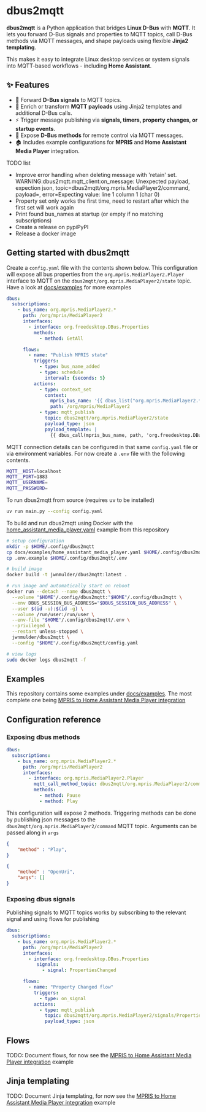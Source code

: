 # dbus2mqtt

**dbus2mqtt** is a Python application that bridges **Linux D-Bus** with **MQTT**.
It lets you forward D-Bus signals and properties to MQTT topics, call D-Bus methods via MQTT messages, and shape payloads using flexible **Jinja2 templating**.

This makes it easy to integrate Linux desktop services or system signals into MQTT-based workflows - including **Home Assistant**.

## ✨ Features

* 🔗 Forward **D-Bus signals** to MQTT topics.
* 🧠 Enrich or transform **MQTT payloads** using Jinja2 templates and additional D-Bus calls.
* ⚡ Trigger message publishing via **signals, timers, property changes, or startup events**.
* 📡 Expose **D-Bus methods** for remote control via MQTT messages.
* 🏠 Includes example configurations for **MPRIS** and **Home Assistant Media Player** integration.

TODO list

* Improve error handling when deleting message with 'retain' set. WARNING:dbus2mqtt.mqtt_client:on_message: Unexpected payload, expection json, topic=dbus2mqtt/org.mpris.MediaPlayer2/command, payload=, error=Expecting value: line 1 column 1 (char 0)
* Property set only works the first time, need to restart after which the first set will work again
* Print found bus_names at startup (or empty if no matching subscriptions)
* Create a release on pypiPyPI
* Release a docker image

## Getting started with dbus2mqtt

Create a `config.yaml` file with the contents shown below. This configuration will expose all bus properties from the `org.mpris.MediaPlayer2.Player` interface to MQTT on the `dbus2mqtt/org.mpris.MediaPlayer2/state` topic. Have a look at [docs/examples](docs/exmaples.md) for more examples

```yaml
dbus:
  subscriptions:
    - bus_name: org.mpris.MediaPlayer2.*
      path: /org/mpris/MediaPlayer2
      interfaces:
        - interface: org.freedesktop.DBus.Properties
          methods:
            - method: GetAll

      flows:
        - name: "Publish MPRIS state"
          triggers:
            - type: bus_name_added
            - type: schedule
              interval: {seconds: 5}
          actions:
            - type: context_set
              context:
                mpris_bus_name: '{{ dbus_list("org.mpris.MediaPlayer2.*") | first }}'
                path: /org/mpris/MediaPlayer2
            - type: mqtt_publish
              topic: dbus2mqtt/org.mpris.MediaPlayer2/state
              payload_type: json
              payload_template: |
                {{ dbus_call(mpris_bus_name, path, 'org.freedesktop.DBus.Properties', 'GetAll', ['org.mpris.MediaPlayer2.Player']) | to_yaml }}
```

MQTT connection details can be configured in that same `config.yaml` file or via environment variables. For now create a `.env` file with the following contents.

```bash
MQTT__HOST=localhost
MQTT__PORT=1883
MQTT__USERNAME=
MQTT__PASSWORD=
```

To run dbus2mqtt from source (requires uv to be installed)

```bash
uv run main.py --config config.yaml
```

To build and run dbus2mqtt using Docker with the [home_assistant_media_player.yaml](docs/examples/home_assistant_media_player.yaml) example from this repository

```bash
# setup configuration
mkdir -p $HOME/.config/dbus2mqtt
cp docs/examples/home_assistant_media_player.yaml $HOME/.config/dbus2mqtt/config.yaml
cp .env.example $HOME/.config/dbus2mqtt/.env

# build image
docker build -t jwnmulder/dbus2mqtt:latest .

# run image and automatically start on reboot
docker run --detach --name dbus2mqtt \
  --volume "$HOME"/.config/dbus2mqtt:"$HOME"/.config/dbus2mqtt \
  --env DBUS_SESSION_BUS_ADDRESS="$DBUS_SESSION_BUS_ADDRESS" \
  --user $(id -u):$(id -g) \
  --volume /run/user:/run/user \
  --env-file "$HOME"/.config/dbus2mqtt/.env \
  --privileged \
  --restart unless-stopped \
  jwnmulder/dbus2mqtt \
  --config "$HOME"/.config/dbus2mqtt/config.yaml

# view logs
sudo docker logs dbus2mqtt -f
```

## Examples

This repository contains some examples under [docs/examples](docs/examples.md). The most complete one being [MPRIS to Home Assistant Media Player integration](docs/examples/home_assistant_media_player.md)

## Configuration reference

### Exposing dbus methods

```yaml
dbus:
  subscriptions:
    - bus_name: org.mpris.MediaPlayer2.*
      path: /org/mpris/MediaPlayer2
      interfaces:
        - interface: org.mpris.MediaPlayer2.Player
          mqtt_call_method_topic: dbus2mqtt/org.mpris.MediaPlayer2/command
          methods:
            - method: Pause
            - method: Play
```

This configuration will expose 2 methods. Triggering methods can be done by publishing json messages to the `dbus2mqtt/org.mpris.MediaPlayer2/command` MQTT topic. Arguments can be passed along in `args`

```json
{
    "method" : "Play",
}
```

```json
{
    "method" : "OpenUri",
    "args": []
}
```

### Exposing dbus signals

Publishing signals to MQTT topics works by subscribing to the relevant signal and using flows for publishing

```yaml
dbus:
  subscriptions:
    - bus_name: org.mpris.MediaPlayer2.*
      path: /org/mpris/MediaPlayer2
      interfaces:
        - interface: org.freedesktop.DBus.Properties
           signals:
             - signal: PropertiesChanged

      flows:
        - name: "Property Changed flow"
          triggers:
            - type: on_signal
          actions:
            - type: mqtt_publish
              topic: dbus2mqtt/org.mpris.MediaPlayer2/signals/PropertiesChanged
              payload_type: json
```

## Flows

TODO: Document flows, for now see the [MPRIS to Home Assistant Media Player integration](docs/examples/home_assistant_media_player.md) example

## Jinja templating

TODO: Document Jinja templating, for now see the [MPRIS to Home Assistant Media Player integration](docs/examples/home_assistant_media_player.md) example
